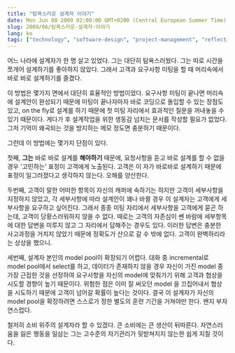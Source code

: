 ```yaml
---
title: "탐욕스러운 설계자 이야기"
date: Mon Jun 08 2009 02:00:00 GMT+0200 (Central European Summer Time)
slug: 2009/06/탐욕스러운-설계자-이야기
lang: ko
tags: ["technology", "software-design", "project-management", "reflections"]
---
```


어느 나라에 설계자가 한 명 살고 있었다. 그는 대단히 탐욕스러웠다. 그는 따로 시간을 쪼개어 설계하기를 좋아하지 않았다. 그래서 고객과 요구사항 미팅을 할 때 머리속에서 바로 바로 설계하기를 즐겼다. 

이 방법은 몇가지 면에서 대단히 효율적인 방법이었다. 요구사항 미팅이 끝나면 머리속에 설계안이 완성되기 때문에 미팅이 끝나자마자 바로 코딩으로 돌입할 수 있는 장점도 있고, on the fly로 설계를 하기 때문에 첫 미팅 자리에서 효과적인 질문을 꺼내놓을 수 있기 때문이다. 게다가 후 설계작업을 위한 생동감 넘치는 문서를 작성할 필요가 없었다. 그저 기억이 왜곡되는 것을 방지하는 메모 정도면 충분하기 때문이다. 

그런데 이 방법에는 몇가지 단점이 있다. 

첫째, **그는** 바로 바로 설계를 **해야하기** 때문에, 요청사항을 듣고 바로 설계를 할 수 없을 경우 '고민하는' 표정이 고객에게 노출된다. 고객은 이 자가 바로바로 설계하기 때문에 표정이 일그러졌다고 생각하지 않는다. 오해를 양산한다. 

두번째, 고객이 말한 어떠한 항목이 자신의 캐퍼에 속하기는 하지만 고객이 세부사항을 지정하지 않았고, 각 세부사항에 따라 설계안이 꽤나 바뀔 경우 이 설계자는 고객에게 세부사항을 요구하고 싶어진다. 그래서 종종 미팅 자리에서 세부사항을 고객에게 묻곤 하는데, 고객이 당황스러워하지 않을 수 없다. 때로는 고객의 자존심이 쎈 바람에 세부항목에 대한 답변을 미루지 않고 그 자리에서 답해주는 경우도 있다. 이러한 답변은 충분한 사고과정을 거치지 않았기 때문에 정확도가 산으로 갈 수 밖에 없다. 고객이 완벽하리라는 상상을 했으니. 

세번째, 설계자 본인의 model pool이 확장되기 어렵다. 대화 중 incremental로 model pool에서 select를 하고, 데이터가 존재하지 않을 경우 자신이 가진 model 중 가장 근접한 것을 선정하여 요구사항을 자신의 model에 맞춰가기 위해 고객과 협상을 시도할 경향이 높기 때문이다. 위험한 점은 이미 잘 써오던 model 을 끄집어내서 협상을 시도하기 때문에 고객이 넘어갈 확률이 높다는 것이다. 결국 이 설계자가 자신의 model pool을 확장하려면 스스로가 정한 별도의 훈련 기간을 거쳐야만 한다. 왠지 부자연스럽다.  
 

철저히 소비 위주의 설계자라 할 수 있겠다. 큰 소비에는 큰 생산이 뒤따른다. 자연스러움을 잃은 행동을 일삼는 그는 고수준의 자기관리가 뒷받쳐지지 않는한 쉽게 지칠 것이다.

